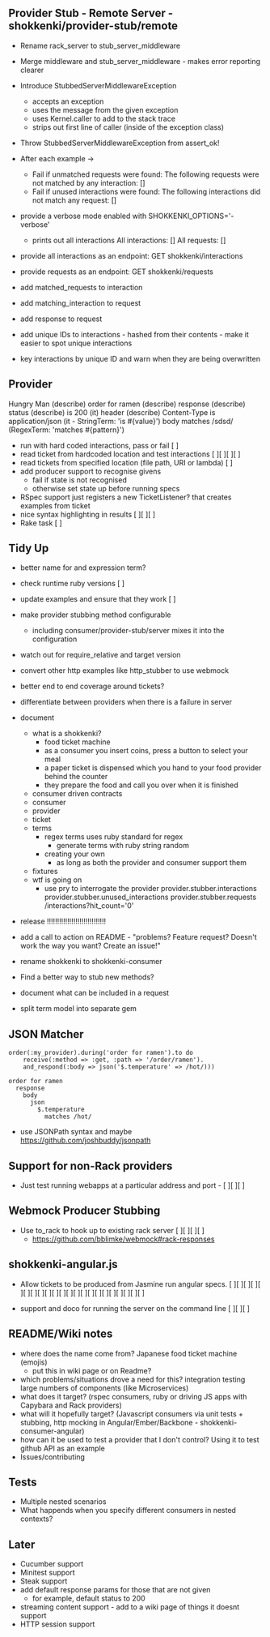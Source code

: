 ## Provider Stub - Remote Server - shokkenki/provider-stub/remote

- Rename rack_server to stub_server_middleware
- Merge middleware and stub_server_middleware - makes error reporting clearer
- Introduce StubbedServerMiddlewareException
  - accepts an exception
  - uses the message from the given exception
  - uses Kernel.caller to add to the stack trace
  - strips out first line of caller (inside of the exception class)
- Throw StubbedServerMiddlewareException from assert_ok!

- After each example ->
  - Fail if unmatched requests were found:
    The following requests were not matched by any interaction:
      []
  - Fail if unused interactions were found:
    The following interactions did not match any request:
      []

- provide a verbose mode enabled with SHOKKENKI_OPTIONS='-verbose'
  - prints out all interactions
    All interactions:
      []
    All requests:
      []
- provide all interactions as an endpoint: GET shokkenki/interactions
- provide requests as an endpoint: GET shokkenki/requests
- add matched_requests to interaction
- add matching_interaction to request
- add response to request

- add unique IDs to interactions - hashed from their contents - make it easier to spot unique interactions
- key interactions by unique ID and warn when they are being overwritten

## Provider

Hungry Man (describe)
  order for ramen (describe)
    response (describe)
      status (describe)
        is 200 (it)
      header (describe)
        Content-Type
          is application/json (it - StringTerm: 'is #{value}')
      body
        matches /sdsd/ (RegexTerm: 'matches #{pattern}')

- run with hard coded interactions, pass or fail [ ]
- read ticket from hardcoded location and test interactions [ ][ ][ ][ ]
- read tickets from specified location (file path, URI or lambda) [ ]
- add producer support to recognise givens
  - fail if state is not recognised
  - otherwise set state up before running specs
- RSpec support just registers a new TicketListener? that creates examples from ticket
- nice syntax highlighting in results [ ][ ][ ]
- Rake task [ ]

## Tidy Up

- better name for and expression term?
- check runtime ruby versions [ ]
- update examples and ensure that they work [ ]
- make provider stubbing method configurable
  - including consumer/provider-stub/server mixes it into the configuration
- watch out for require_relative and target version
- convert other http examples like http_stubber to use webmock
- better end to end coverage around tickets?
- differentiate between providers when there is a failure in server
- document
  - what is a shokkenki?
    - food ticket machine
    - as a consumer you insert coins, press a button to select your meal
    - a paper ticket is dispensed which you hand to your food provider behind the counter
    - they prepare the food and call you over when it is finished
  - consumer driven contracts
  - consumer
  - provider
  - ticket
  - terms
    - regex terms uses ruby standard for regex
      - generate terms with ruby string random
    - creating your own
      - as long as both the provider and consumer support them
  - fixtures
  - wtf is going on
    - use pry to interrogate the provider
      provider.stubber.interactions
      provider.stubber.unused_interactions
      provider.stubber.requests
        /interactions?hit_count='0'

- release !!!!!!!!!!!!!!!!!!!!!!!!!!!!!

- add a call to action on README - "problems? Feature request? Doesn't work the way you want? Create an issue!"
- rename shokkenki to shokkenki-consumer
- Find a better way to stub new methods?
- document what can be included in a request
- split term model into separate gem

## JSON Matcher
    order(:my_provider).during('order for ramen').to do
        receive(:method => :get, :path => '/order/ramen').
        and_respond(:body => json('$.temperature' => /hot/)))

    order for ramen
      response
        body
          json
            $.temperature
              matches /hot/

-  use JSONPath syntax and maybe https://github.com/joshbuddy/jsonpath

## Support for non-Rack providers

- Just test running webapps at a particular address and port - [ ][ ][ ]

## Webmock Producer Stubbing

- Use to_rack to hook up to existing rack server [ ][ ][ ][ ]
  - https://github.com/bblimke/webmock#rack-responses

## shokkenki-angular.js

- Allow tickets to be produced from Jasmine run angular specs. [ ][ ][ ][ ][ ][ ][ ][ ][ ][ ][ ][ ][ ][ ][ ][ ][ ][ ][ ][ ][ ][ ]

- support and doco for running the server on the command line [ ][ ][ ]

## README/Wiki notes

- where does the name come from? Japanese food ticket machine (emojis)
  - put this in wiki page or on Readme?
- which problems/situations drove a need for this? integration testing large numbers of components (like Microservices)
- what does it target? (rspec consumers, ruby or driving JS apps with Capybara and Rack providers)
- what will it hopefully target? (Javascript consumers via unit tests + stubbing, http mocking in Angular/Ember/Backbone - shokkenki-consumer-angular)
- how can it be used to test a provider that I don't control? Using it to test github API as an example
- Issues/contributing

## Tests

- Multiple nested scenarios
- What happends when you specify different consumers in nested contexts?


## Later

- Cucumber support
- Minitest support
- Steak support
- add default response params for those that are not given
  - for example, default status to 200
- streaming content support - add to a wiki page of things it doesnt support
- HTTP session support